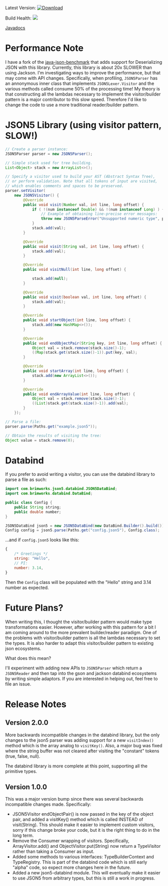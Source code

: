 Latest Version: [ ![Download](https://api.bintray.com/packages/brimworks/json5.java/json5.java/images/download.svg?version=latest) ](https://bintray.com/brimworks/json5.java/json5.java/2.0.0/link)

Build Health: [![](https://jitci.com/gh/brimworks/json5.java/svg)](https://jitci.com/gh/brimworks/json5.java)

[Javadocs](https://www.javadoc.io/doc/com.brimworks/json5)

# Performance Note

I have a fork of the [java-json-benchmark](https://github.com/brimworks/java-json-benchmark) that adds support for Deserializing JSON with this library. Currently, this library is about 20x SLOWER than using Jackson. I'm investigating ways to improve the performance, but that may come with API changes. Specifically, when profiling, `JSON5Parser` has an annonymous inner class that implements `JSON5Lexer.Visitor` and the various methods called consume 50% of the processing time! My theory is that constructing all the lambdas necessary to implement the visitor/builder pattern is a major contributor to this slow speed. Therefore I'd like to change the code to use a more traditional reader/builder pattern.

# JSON5 Library (using visitor pattern, SLOW!)

```java
// Create a parser instance:
JSON5Parser parser = new JSON5Parser();

// Simple stack used for tree building.
List<Object> stack = new ArrayList<>();

// Specify a visitor used to build your AST (Abstract Syntax Tree),
// or perform validation. Note that all tokens of input are visited,
// which enables comments and spaces to be preserved.
parser.setVisitor(
    new JSON5Visitor() {
        @Override
        public void visit(Number val, int line, long offset) {
            if ( !(num instanceof Double) && !(num instanceof Long) ) {
                // Example of obtaining line-precise error messages:
                throw new JSON5ParseError("Unsupported numeric type", parser.getLocation(line, offset));
            }
            stack.add(val);
        }

        @Override
        public void visit(String val, int line, long offset) {
            stack.add(val);
        }

        @Override
        public void visitNull(int line, long offset) {

            stack.add(null);
        }

        @Override
        public void visit(boolean val, int line, long offset) {
            stack.add(val);
        }

        @Override
        public void startObject(int line, long offset) {
            stack.add(new HashMap<>());
        }

        @Override
        public void endObjectPair(String key, int line, long offset) {
            Object val = stack.remove(stack.size()-1);
            ((Map)stack.get(stack.size()-1)).put(key, val);
        }

        @Override
        public void startArray(int line, long offset) {
            stack.add(new ArrayList<>());
        }

        @Override
        public void endArrayValue(int line, long offset) {
            Object val = stack.remove(stack.size()-1);
            ((List)stack.get(stack.size()-1)).add(val);
        }
    });

// Parse a file:
parser.parse(Paths.get("example.json5"));

// Obtain the results of visiting the tree:
Object value = stack.remove(0);

```

# Databind

If you prefer to avoid writing a visitor, you can use the databind library to parse a file as such:

```java
import com.brimworks.json5.databind.JSON5DataBind;
import com.brimworks.databind.DataBind;

public class Config {
    public String string;
    public double number;
}

JSON5DataBind json5 = new JSON5DataBind(new DataBind.Builder().build());
Config config = json5.parse(Paths.get("config.json5"), Config.class);
```

...and if `config.json5` looks like this:

```javascript
{
    /* Greetings */
    string: "Hello",
    // PI:
    number: 3.14,
}
```

Then the `Config` class will be populated with the "Hello" string and 3.14 number as expected.

# Future Plans?

When writing this, I thought the visitor/builder pattern would make type transformations easier. However,
after working with this pattern for a bit I am coming around to the more prevalent builder/reader paradigm.
One of the problems with visitor/builder pattern is all the lambdas necessary to set the types. It is also
harder to adapt this visitor/builder pattern to existing json ecosystems.

What does this mean?

I'll experiment with adding new APIs to `JSON5Parser` which return a `JSON5Reader` and then tap into
the gson and jackson databind ecosystems by writing simple adaptors. If you are interested in helping out,
feel free to file an issue.

# Release Notes

## Version 2.0.0

More backwards incompatible changes in the databind library, but the only changes to the json5 parser was adding support for a new `visitIndex()` method which is the array analog to `visitKey()`. Also, a major bug was fixed where the string buffer was not cleared after visiting the "constant" tokens (true, false, null).

The databind library is more complete at this point, supporting all the primitive types.

## Version 1.0.0

This was a major version bump since there was several backwards incompatible changes made. Specifically:

- JSON5Visitor endObjectPair() is now passed in the key of the object pair, and added a visitKey() method which is called INSTEAD of visit(String). This should make it easier to implement custom visitors, sorry if this change broke your code, but it is the right thing to do in the long term.
- Remove the Consumer wrapping of visitors. Specifically, ArrayVisitor.add() and ObjectVisitor.put(String) now return a TypeVisitor rather than taking a Consumer<TypeVisitor> as input.
- Added some methods to various interfaces: TypeBuilderContext and TypeRegistry. This is part of the databind code which is still early "alpha" code, so expect more changes here in the future.
- Added a new json5-databind module. This will eventually make it easier to use JSON5 from arbitrary types, but this is still a work in progress.

